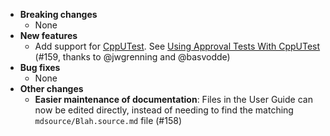 <!-- See the [v.x.y.z milestone](https://github.com/approvals/ApprovalTests.cpp/milestone/__MILESTONE_NUMBER__?closed=1) for the full list of changes. -->

* **Breaking changes**
    * None
* **New features**
    * Add support for [CppUTest](http://cpputest.github.io/).
      See [Using Approval Tests With CppUTest](/doc/UsingCppUTest.md#top) (#159, thanks to @jwgrenning and @basvodde)
* **Bug fixes**
    * None
* **Other changes**
    * **Easier maintenance of documentation**: Files in the User Guide can now be edited directly, instead of needing to find the matching `mdsource/Blah.source.md` file (#158) 
